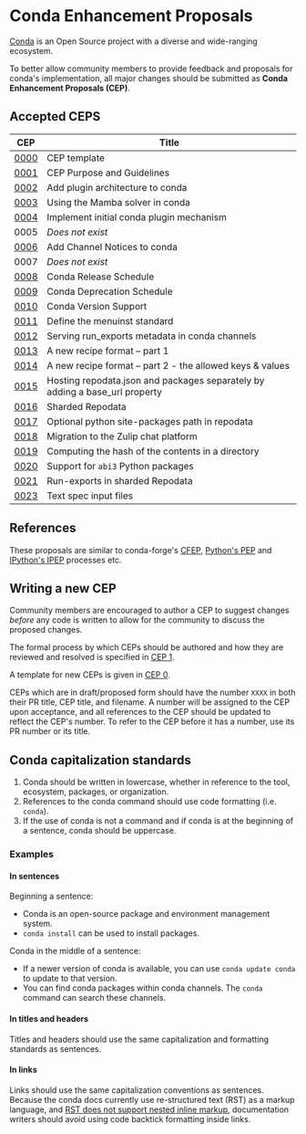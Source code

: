 # Conda Enhancement Proposals

[Conda](https://docs.conda.io/) is an Open Source project with a diverse and wide-ranging ecosystem.

To better allow community members to provide feedback and proposals
for conda's implementation, all major changes should be submitted as
**Conda Enhancement Proposals (CEP)**.

## Accepted CEPS

| CEP                 | Title                                                                       |
|---------------------|-----------------------------------------------------------------------------|
| [0000](cep-0000.md) | CEP template                                                                |
| [0001](cep-0001.md) | CEP Purpose and Guidelines                                                  |
| [0002](cep-0002.md) | Add plugin architecture to conda                                            |
| [0003](cep-0003.md) | Using the Mamba solver in conda                                             |
| [0004](cep-0004.md) | Implement initial conda plugin mechanism                                    |
| 0005                | _Does not exist_                                                            |
| [0006](cep-0006.md) | Add Channel Notices to conda                                                |
| 0007                | _Does not exist_                                                            |
| [0008](cep-0008.md) | Conda Release Schedule                                                      |
| [0009](cep-0009.md) | Conda Deprecation Schedule                                                  |
| [0010](cep-0010.md) | Conda Version Support                                                       |
| [0011](cep-0011.md) | Define the menuinst standard                                                |
| [0012](cep-0012.md) | Serving run_exports metadata in conda channels                              |
| [0013](cep-0013.md) | A new recipe format – part 1                                                |
| [0014](cep-0014.md) | A new recipe format – part 2 - the allowed keys & values                    |
| [0015](cep-0015.md) | Hosting repodata.json and packages separately by adding a base_url property |
| [0016](cep-0016.md) | Sharded Repodata                                                            |
| [0017](cep-0017.md) | Optional python site-packages path in repodata                              |
| [0018](cep-0018.md) | Migration to the Zulip chat platform                                        |
| [0019](cep-0019.md) | Computing the hash of the contents in a directory                           |
| [0020](cep-0020.md) | Support for `abi3` Python packages                                          |
| [0021](cep-0021.md) | Run-exports in sharded Repodata                                             |
| [0023](cep-0023.md) | Text spec input files                                                       |

## References

These proposals are similar to conda-forge's [CFEP](https://github.com/conda-forge/cfep),
[Python's PEP](https://www.python.org/dev/peps/) and [IPython's IPEP](https://github.com/ipython/ipython/wiki/IPEPs:-IPython-Enhancement-Proposals) processes etc.

## Writing a new CEP

Community members are encouraged to author a CEP to suggest changes _before_
any code is written to allow for the community to discuss the proposed changes.

The formal process by which CEPs should be authored and how they are reviewed
and resolved is specified in [CEP 1](https://github.com/conda/ceps/blob/main/cep-0001.md).

A template for new CEPs is given in [CEP 0](https://github.com/conda/ceps/blob/main/cep-0000.md).

CEPs which are in draft/proposed form should have the number `XXXX` in both their PR title, CEP title, and filename.
A number will be assigned to the CEP upon acceptance, and all references to the CEP should be updated to reflect the
CEP's number. To refer to the CEP before it has a number, use its PR number or its title.

## Conda capitalization standards

1. Conda should be written in lowercase, whether in reference to the tool, ecosystem, packages, or organization.
2. References to the conda command should use code formatting (i.e. `conda`).
3. If the use of conda is not a command and if conda is at the beginning of a sentence, conda should be uppercase.

### Examples

#### In sentences

Beginning a sentence:

- Conda is an open-source package and environment management system.
- `conda install` can be used to install packages.

Conda in the middle of a sentence:

- If a newer version of conda is available, you can use `conda update conda` to update to that version.
- You can find conda packages within conda channels. The `conda` command can search these channels.

#### In titles and headers

Titles and headers should use the same capitalization and formatting standards as sentences.

#### In links

Links should use the same capitalization conventions as sentences. Because the conda docs currently use re-structured text (RST) as a markup language, and [RST does not support nested inline markup](https://docutils.sourceforge.io/FAQ.html#is-nested-inline-markup-possible), documentation writers should avoid using code backtick formatting inside links.
